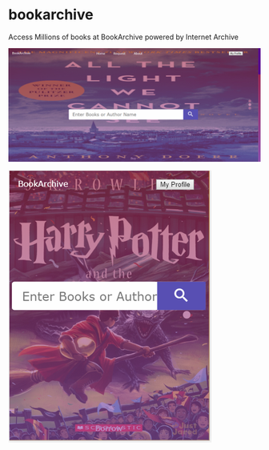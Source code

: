# bookarchive
Access Millions of books at BookArchive powered by Internet Archive


![Desktop](https://github.com/AshishAYadav/bookarchive/blob/master/home.PNG "Desktop")


![mobile](https://github.com/AshishAYadav/bookarchive/blob/master/mobile.PNG "Mobile")
